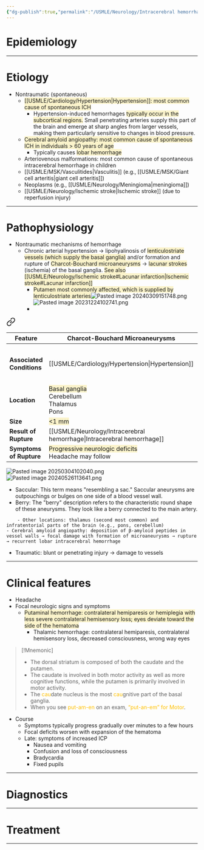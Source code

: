 ```yaml
---
{"dg-publish":true,"permalink":"/USMLE/Neurology/Intracerebral hemorrhage/"}
---
```


# Epidemiology


---
# Etiology
- Nontraumatic (spontaneous)
	- <span style="background:rgba(240, 200, 0, 0.2)">[[USMLE/Cardiology/Hypertension\|Hypertension]]: most common cause of spontaneous ICH</span>
		- Hypertension-induced hemorrhages <span style="background:rgba(240, 200, 0, 0.2)">typically occur in the subcortical regions.</span> Small penetrating arteries supply this part of the brain and emerge at sharp angles from larger vessels, making them particularly sensitive to changes in blood pressure.
	- <span style="background:rgba(240, 200, 0, 0.2)">Cerebral amyloid angiopathy: most common cause of spontaneous ICH in individuals > 60 years of age</span>
		- Typically causes <span style="background:rgba(240, 200, 0, 0.2)">lobar hemorrhage</span>
	- Arteriovenous malformations: most common cause of spontaneous intracerebral hemorrhage in children
	- [[USMLE/MSK/Vasculitides\|Vasculitis]] (e.g., [[USMLE/MSK/Giant cell arteritis\|giant cell arteritis]])
	- Neoplasms (e.g., [[USMLE/Neurology/Meningioma\|meningioma]]) 
	- [[USMLE/Neurology/Ischemic stroke\|Ischemic stroke]] (due to reperfusion injury)

---
# Pathophysiology
- Nontraumatic mechanisms of hemorrhage
	- Chronic arterial hypertension → lipohyalinosis of <span style="background:rgba(240, 200, 0, 0.2)">lenticulostriate vessels (which supply the basal ganglia)</span> and/or formation and rupture of <span style="background:rgba(240, 200, 0, 0.2)">Charcot-Bouchard microaneurysms</span> → <span style="background:rgba(240, 200, 0, 0.2)">lacunar strokes</span> (ischemia) of the basal ganglia. <span style="background:rgba(240, 200, 0, 0.2)">See also [[USMLE/Neurology/Ischemic stroke#Lacunar infarction\|Ischemic stroke#Lacunar infarction]]</span>
		- <span style="background:rgba(240, 200, 0, 0.2)">Putamen most commonly affected, which is supplied by lenticulostriate arteries</span>![Pasted image 20240309151748.png](/img/user/appendix/Pasted%20image%2020240309151748.png)![Pasted image 20231224102741.png](/img/user/appendix/Pasted%20image%2020231224102741.png)
		- 
<div class="transclusion internal-embed is-loaded"><a class="markdown-embed-link" href="/USMLE/Neurology/Charcot-Bouchard aneurysms vs Saccular (berry) aneurysms/" aria-label="Open link"><svg xmlns="http://www.w3.org/2000/svg" width="24" height="24" viewBox="0 0 24 24" fill="none" stroke="currentColor" stroke-width="2" stroke-linecap="round" stroke-linejoin="round" class="svg-icon lucide-link"><path d="M10 13a5 5 0 0 0 7.54.54l3-3a5 5 0 0 0-7.07-7.07l-1.72 1.71"></path><path d="M14 11a5 5 0 0 0-7.54-.54l-3 3a5 5 0 0 0 7.07 7.07l1.71-1.71"></path></svg></a><div class="markdown-embed">




| Feature                   | Charcot-Bouchard Microaneurysms                                                                               | Saccular (Berry) Aneurysms                                                                                                     |
| ------------------------- | ------------------------------------------------------------------------------------------------------------- | ------------------------------------------------------------------------------------------------------------------------------ |
| **Associated Conditions** | [[USMLE/Cardiology/Hypertension\|Hypertension]]                                                                                              | [[USMLE/Renal/Polycystic kidney disease\|ADPKD]], [[USMLE/Pathology/Ehlers-Danlos syndrome and Marfan syndrome\|Ehlers-Danlos syndrome]], [[USMLE/Cardiology/Hypertension\|hypertension]] |
| **Location**              | <span style="background:rgba(240, 200, 0, 0.2)">Basal ganglia</span><br>Cerebellum<br>Thalamus<br>Pons        | <span style="background:rgba(240, 200, 0, 0.2)">Circle of Willis</span>                                                        |
| **Size**                  | <span style="background:rgba(240, 200, 0, 0.2)"><1 mm</span>                                                  | Variable, 2-25 mm                                                                                                              |
| **Result of Rupture**     | [[USMLE/Neurology/Intracerebral hemorrhage\|Intracerebral hemorrhage]]                                                                                  | [[USMLE/Neurology/Intracranial hemorrhage\|Subarachnoid hemorrhage]]                                                                           |
| **Symptoms of Rupture**   | <span style="background:rgba(240, 200, 0, 0.2)">Progressive neurologic deficits</span><br>Headache may follow | <span style="background:rgba(240, 200, 0, 0.2)">Sudden severe headache</span><br>Focal neurologic deficits uncommon            |

![Pasted image 20250304102040.png](/img/user/appendix/Pasted%20image%2020250304102040.png)
![Pasted image 20240526113641.png](/img/user/appendix/Pasted%20image%2020240526113641.png)
- Saccular: This term means "resembling a sac." Saccular aneurysms are outpouchings or bulges on one side of a blood vessel wall.
- Berry: The "berry" description refers to the characteristic round shape of these aneurysms. They look like a berry connected to the main artery.


</div></div>

		- Other locations: thalamus (second most common) and infratentorial parts of the brain (e.g., pons, cerebellum)
	- Cerebral amyloid angiopathy: deposition of β-amyloid peptides in vessel walls → focal damage with formation of microaneurysms → rupture → recurrent lobar intracerebral hemorrhage
- Traumatic: blunt or penetrating injury → damage to vessels

---
# Clinical features
- Headache
- Focal neurologic signs and symptoms
	- <span style="background:rgba(240, 200, 0, 0.2)">Putaminal hemorrhage: contralateral hemiparesis or hemiplegia with less severe contralateral hemisensory loss; eyes deviate toward the side of the hematoma </span>
		- Thalamic hemorrhage: contralateral hemiparesis, contralateral hemisensory loss, decreased consciousness, wrong way eyes

>[!Mnemonic] 
>- The dorsal striatum is composed of both the caudate and the putamen.
>- The caudate is involved in both motor activity as well as more cognitive functions, while the putamen is primarily involved in motor activity.
>- The <font color="#ffc000">cau</font>date nucleus is the most <font color="#ffc000">cau</font>gnitive part of the basal ganglia.
>- When you see <font color="#ffc000">put-am-en</font> on an exam, <font color="#ffc000">“put-an-em” for Motor</font>.
- Course
	- Symptoms typically progress gradually over minutes to a few hours
	- Focal deficits worsen with expansion of the hematoma
	- Late: symptoms of increased ICP
		- Nausea and vomiting
		- Confusion and loss of consciousness
		- Bradycardia
		- Fixed pupils


---
# Diagnostics


---
# Treatment


---
